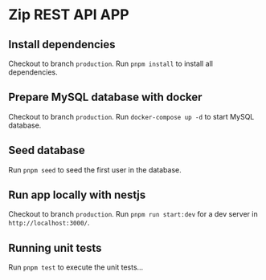 # Zip REST API APP

## Install dependencies

Checkout to branch `production`. Run `pnpm install` to install all dependencies.

## Prepare MySQL database with docker

Checkout to branch `production`. Run `docker-compose up -d` to start MySQL database.

## Seed database

Run `pnpm seed` to seed the first user in the database.

## Run app locally with nestjs

Checkout to branch `production`. Run `pnpm run start:dev` for a dev server in `http://localhost:3000/`.

## Running unit tests

Run `pnpm test` to execute the unit tests...
